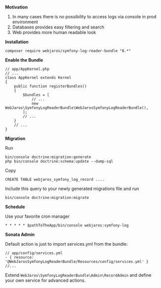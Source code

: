 **Motivation**

1. In many cases there is no possibility to access logs via console in prod environment
2. Databases provides easy filtering and search
3. Web provides more human readable look

**Installation**

`composer require webjaros/symfony-log-reader-bundle "0.*"`

**Enable the Bundle**

```
// app/AppKernel.php
// ...
class AppKernel extends Kernel
{
    public function registerBundles()
    {
        $bundles = [
            // ...
            new WebJaros\SymfonyLogReaderBundle\WebJarosSymfonyLogReaderBundle(),
        ];
        // ...
    }
    // ...
}
```

**Migration**

Run
```
bin/console doctrine:migration:generate
php bin/console doctrine:schema:update --dump-sql
```

Copy
```
CREATE TABLE webjaros_symfony_log_record ....
```

Include this query to your newly generated migrations file and run
```
bin/console doctrine:migration:migrate
```

**Schedule**

Use your favorite cron manager
```
* * * * * $pathToTheApp/bin/console webjaros:symfony-log
```

**Sonata Admin**

Default action is just to import services.yml from the bundle:
```
// app/config/services.yml
- { resource: '@WebJarosSymfonyLogReaderBundle/Resources/config/services.yml' }
//...
```

Extend `WebJaros\SymfonyLogReaderBundle\Admin\RecordAdmin` and define your own service for advanced actions.
